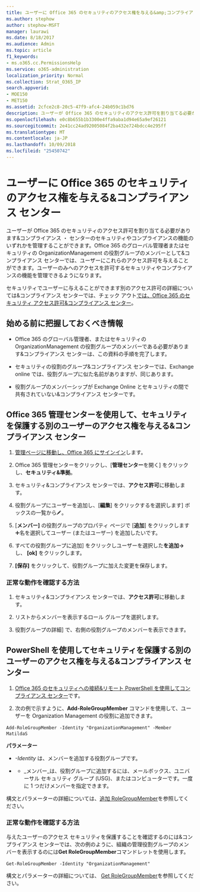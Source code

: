 ```yaml
---
title: ユーザーに Office 365 のセキュリティのアクセス権を与える&amp;コンプライアンス センター
ms.author: stephow
author: stephow-MSFT
manager: laurawi
ms.date: 8/18/2017
ms.audience: Admin
ms.topic: article
f1_keywords:
- ms.o365.cc.PermissionsHelp
ms.service: o365-administration
localization_priority: Normal
ms.collection: Strat_O365_IP
search.appverid:
- MOE150
- MET150
ms.assetid: 2cfce2c8-20c5-47f9-afc4-24b059c1bd76
description: ユーザーが Office 365 のセキュリティのアクセス許可を割り当てる必要があります&amp;コンプライアンス ・ センターのセキュリティやコンプライアンスの機能のいずれかを管理することができます。
ms.openlocfilehash: e0c8b655b1b3300e4ffa9aba1d94e65a9ef26121
ms.sourcegitcommit: 2e41cc24ad92005084f2ba432e724bdcc4e295ff
ms.translationtype: MT
ms.contentlocale: ja-JP
ms.lasthandoff: 10/09/2018
ms.locfileid: "25450742"
---
```

# <a name="give-users-access-to-the-office-365-security-amp-compliance-center"></a>ユーザーに Office 365 のセキュリティのアクセス権を与える&amp;コンプライアンス センター

ユーザーが Office 365 のセキュリティのアクセス許可を割り当てる必要があります&amp;コンプライアンス ・ センターのセキュリティやコンプライアンスの機能のいずれかを管理することができます。Office 365 のグローバル管理者またはセキュリティの OrganizationManagement の役割グループのメンバーとして&amp;コンプライアンス センターでは、ユーザーにこれらのアクセス許可を与えることができます。ユーザーのみへのアクセスを許可するセキュリティやコンプライアンスの機能を管理できるようになります。 
  
セキュリティでユーザーに与えることができます別のアクセス許可の詳細については&amp;コンプライアンス センターでは、チェック アウト[では、Office 365 のセキュリティ アクセス許可&amp;コンプライアンス センター](permissions-in-the-security-and-compliance-center.md)。
  
## <a name="what-do-you-need-to-know-before-you-begin"></a>始める前に把握しておくべき情報

- Office 365 のグローバル管理者、またはセキュリティの OrganizationManagement の役割グループのメンバーである必要があります&amp;コンプライアンス センターは、この資料の手順を完了します。
    
- セキュリティの役割のグループ&amp;コンプライアンス センターでは、Exchange online では、役割グループに似た名前がありますが、同じあります。 
    
- 役割グループのメンバーシップが Exchange Online とセキュリティの間で共有されていない&amp;コンプライアンス センターです。
    
## <a name="use-the-office-365-admin-center-to-give-another-user-access-to-the-security-amp-compliance-center"></a>Office 365 管理センターを使用して、セキュリティを保護する別のユーザーのアクセス権を与える&amp;コンプライアンス センター

1. [管理ページに移動し、Office 365 にサインイン](https://go.microsoft.com/fwlink/p/?LinkId=525275)します。
    
2. Office 365 管理センターをクリックし、[**管理センター**を開く] をクリックし、**セキュリティ&amp;準拠**。 
    
3. セキュリティ&amp;コンプライアンス センターでは、**アクセス許可**に移動します。
    
4. 役割グループにユーザーを追加し、[**編集**] をクリックするを選択します] ボックスの一覧から![の編集アイコン](media/O365_MDM_CreatePolicy_EditIcon.gif)。
    
5. [**メンバー]** の役割グループのプロパティ ページで [**追加**] をクリックします![アイコンの追加](media/ITPro-EAC-AddIcon.gif)名を選択してユーザー (またはユーザー) を追加したいです。 
    
6. すべての役割グループに追加] をクリックしユーザーを選択した**を追加-\>** し、 **[ok]** をクリックします。
    
7. **[保存]** をクリックして、役割グループに加えた変更を保存します。 
    
### <a name="how-do-you-know-this-worked"></a>正常な動作を確認する方法

1. セキュリティ&amp;コンプライアンス センターでは、**アクセス許可**に移動します。
    
2. リストからメンバーを表示するロール グループを選択します。
    
3. 役割グループの詳細] で、右側の役割グループのメンバーを表示できます。
    
## <a name="use-powershell-to-give-another-user-access-to-the-security-amp-compliance-center"></a>PowerShell を使用してセキュリティを保護する別のユーザーのアクセス権を与える&amp;コンプライアンス センター

1. [Office 365 のセキュリティへの接続&amp;リモート PowerShell を使用してコンプライアンス センター](https://go.microsoft.com/fwlink/p/?LinkID=627084)です。
    
2. 次の例で示すように、**Add-RoleGroupMember** コマンドを使用して、ユーザーを Organization Management の役割に追加できます。 
    
  ```
  Add-RoleGroupMember -Identity "OrganizationManagement" -Member MatildaS
  
  ```

 **パラメーター**
  
-  _-Identity_ は、メンバーを追加する役割グループです。 
    
- - _メンバー_は、役割グループに追加するには、メールボックス、ユニバーサル セキュリティ グループ (USG)、またはコンピューターです。一度に 1 つだけメンバーを指定できます。 
    
構文とパラメーターの詳細については、[追加 RoleGroupMember](https://go.microsoft.com/fwlink/p/?LinkId=510859)を参照してください。
  
### <a name="how-do-you-know-this-worked"></a>正常な動作を確認する方法

与えたユーザーのアクセス セキュリティを保護することを確認するのには&amp;コンプライアンス センターでは、次の例のように、組織の管理役割グループのメンバーを表示するのには**Get RoleGroupMember**コマンドレットを使用します。 
  
```
Get-RoleGroupMember -Identity "OrganizationManagement"

```

構文とパラメーターの詳細については、 [Get RoleGroupMember](https://go.microsoft.com/fwlink/p/?LinkId=510860)を参照してください。
  

